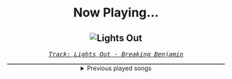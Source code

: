 <div align="center"> 
<h1>Now Playing...</h1>

![Lights Out](https://i.scdn.co/image/ab67616d00001e0208cdafd988bd04d9b14159d3)
--
_<samp><a href="https://open.spotify.com/track/5aBknBm85rJp8fSWu2koV2">Track: Lights Out - Breaking Benjamin</a></samp>_

<div style="border: 1px #4B5054 solid"></div>
<details>
  <summary>
    Previous played songs
  </summary>
  <table>
    <thead>
      <tr>
        <th>
          Artist
        </th>
        <th>
          Song
        </th>
        <th>
          Link
        </th>
      </tr>
    </thead>
    <tbody>
      <tr><td>Breaking Benjamin</td><td>Lights Out</td><td><a href="https://open.spotify.com/track/5aBknBm85rJp8fSWu2koV2">https://open.spotify.com/track/5aBknBm85rJp8fSWu2koV2</a></td></tr><tr><td>Breaking Benjamin</td><td>Until The End</td><td><a href="https://open.spotify.com/track/0ZEeEZnZ496lE6kN7bmSrp">https://open.spotify.com/track/0ZEeEZnZ496lE6kN7bmSrp</a></td></tr><tr><td>Breaking Benjamin</td><td>Hopeless</td><td><a href="https://open.spotify.com/track/2c2UTSuyPbEmxWyTOMwjON">https://open.spotify.com/track/2c2UTSuyPbEmxWyTOMwjON</a></td></tr><tr><td>Feuerschwanz</td><td>Valhalla Calling</td><td><a href="https://open.spotify.com/track/5W6SkYPOEFUgFu8unBYTrf">https://open.spotify.com/track/5W6SkYPOEFUgFu8unBYTrf</a></td></tr><tr><td>Feuerschwanz</td><td>Valhalla Calling</td><td><a href="https://open.spotify.com/track/5W6SkYPOEFUgFu8unBYTrf">https://open.spotify.com/track/5W6SkYPOEFUgFu8unBYTrf</a></td></tr><tr><td>Feuerschwanz</td><td>Valhalla Calling</td><td><a href="https://open.spotify.com/track/5W6SkYPOEFUgFu8unBYTrf">https://open.spotify.com/track/5W6SkYPOEFUgFu8unBYTrf</a></td></tr><tr><td>Feuerschwanz</td><td>Valhalla Calling</td><td><a href="https://open.spotify.com/track/5W6SkYPOEFUgFu8unBYTrf">https://open.spotify.com/track/5W6SkYPOEFUgFu8unBYTrf</a></td></tr><tr><td>Feuerschwanz</td><td>Valhalla Calling</td><td><a href="https://open.spotify.com/track/5W6SkYPOEFUgFu8unBYTrf">https://open.spotify.com/track/5W6SkYPOEFUgFu8unBYTrf</a></td></tr><tr><td>Feuerschwanz</td><td>Valhalla Calling</td><td><a href="https://open.spotify.com/track/5W6SkYPOEFUgFu8unBYTrf">https://open.spotify.com/track/5W6SkYPOEFUgFu8unBYTrf</a></td></tr><tr><td>Feuerschwanz</td><td>Valhalla Calling</td><td><a href="https://open.spotify.com/track/5W6SkYPOEFUgFu8unBYTrf">https://open.spotify.com/track/5W6SkYPOEFUgFu8unBYTrf</a></td></tr><tr><td>Feuerschwanz</td><td>Valhalla Calling</td><td><a href="https://open.spotify.com/track/5W6SkYPOEFUgFu8unBYTrf">https://open.spotify.com/track/5W6SkYPOEFUgFu8unBYTrf</a></td></tr><tr><td>Feuerschwanz</td><td>Valhalla Calling</td><td><a href="https://open.spotify.com/track/5W6SkYPOEFUgFu8unBYTrf">https://open.spotify.com/track/5W6SkYPOEFUgFu8unBYTrf</a></td></tr><tr><td>Feuerschwanz</td><td>Valhalla Calling</td><td><a href="https://open.spotify.com/track/5W6SkYPOEFUgFu8unBYTrf">https://open.spotify.com/track/5W6SkYPOEFUgFu8unBYTrf</a></td></tr><tr><td>Orbit Culture</td><td>Alienated</td><td><a href="https://open.spotify.com/track/2XYiG3Hk8npxB78QbN5gqA">https://open.spotify.com/track/2XYiG3Hk8npxB78QbN5gqA</a></td></tr><tr><td>Orbit Culture</td><td>Alienated</td><td><a href="https://open.spotify.com/track/2XYiG3Hk8npxB78QbN5gqA">https://open.spotify.com/track/2XYiG3Hk8npxB78QbN5gqA</a></td></tr><tr><td>Orbit Culture</td><td>Descending</td><td><a href="https://open.spotify.com/track/4ElZHNhEnE8lFB7JJPKZof">https://open.spotify.com/track/4ElZHNhEnE8lFB7JJPKZof</a></td></tr><tr><td>Die Fantastischen Vier</td><td>Mein Schwert</td><td><a href="https://open.spotify.com/track/5IG9jVdCKmulyMtbYgDpHi">https://open.spotify.com/track/5IG9jVdCKmulyMtbYgDpHi</a></td></tr><tr><td>Breaking Benjamin</td><td>Here We Are</td><td><a href="https://open.spotify.com/track/7Bncv4ahH3qUJydCBzSwao">https://open.spotify.com/track/7Bncv4ahH3qUJydCBzSwao</a></td></tr><tr><td>Breaking Benjamin</td><td>So Cold - Remix</td><td><a href="https://open.spotify.com/track/4BJyt25nburVwbnESDeIc7">https://open.spotify.com/track/4BJyt25nburVwbnESDeIc7</a></td></tr><tr><td>Breaking Benjamin</td><td>Defeated</td><td><a href="https://open.spotify.com/track/500XjFuAZEBODSL6boVKbx">https://open.spotify.com/track/500XjFuAZEBODSL6boVKbx</a></td></tr>
    </tbody>
  </table>
</details>

</div>
